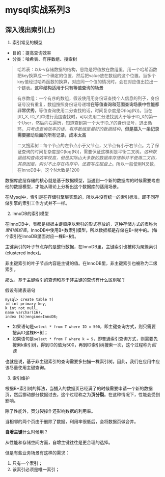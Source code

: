 # mysql实战系列3

## 深入浅出索引(上)

1. 索引常见的模型

* 目的：提高查询效率
* 分类：哈希表、有序数组、搜索树

> 哈希表：以k-v存储数据的结构，思路是将值放在数组里，用一个哈希函数把key换算成一个确定的位置，然后把value放在数组的这个位置。当多个key值经过哈希函数的换算，对应同一个值的情况时，会在对应值出拉出一个链表。**这种结构适用于只有等值查询的场景**
>
> 有序数组：一个有序的数组，假设使用用身份证查找个人信息的列子，身份证号没有重复，数组按照身份证号递增**在等值查询和范围查询场景中性能都非常优秀**，等值查询使用二分查找的话，时间复杂度是O(log(N))。当在[ID_X, ID_Y]中进行范围查找时，可以先用二分法找到大于等于ID_X的第一个User，然后向右遍历，知道查到第一个大于ID_Y的身份证号，退出循环。*只考虑查询效率的话，有序数组是最好的数据结构*，**但是插入一条记录需要挪动后面的所有记录，成本太高**
>
> 二叉搜索树：每个节点的左节点小于父节点，父节点有小于右节点。为了保证查询的时间复杂度是O(log(N))，需要保证这棵树是平衡二叉树。*这种数据结构查询效率较高，但是实际山大多数的数据库存储却并不使用二叉树，其原因是，索引不止存在内存中，还要写在磁盘上*。所以一般使用N叉数，在InnoDB中，这个N大致是1200

数据库底层存储的核心就是基于数据模型，当遇到一个新的数据库的时候需要考虑他的数据模型，才能从理论上分析出这个数据库的适用场景。

在Mysql中，索引是在存储引擎层实现的，所以并没有统一的索引标准，即不同存储引擎的索引工作方式并不一样。

2. InnoDB的索引模型

在InnoDB中，表都是根据主键顺序以索引的形式存放的，这种存储方式的表称为*索引组织表*。InnoDB中使用B+数索引模型，所以数据都是存储在B+树中的。(每个索引在InnoDB里面对应一棵B+树)。

主键索引的叶子节点存的是整行数据，在InnoDB里，主键索引也被称为聚簇索引(clustered index)。

非主键索引的叶子节点内容是主键的值。在InnoDB里，非主键索引也被称为二级索引。

那么，基于主键索引的查询和基于非主键的查询有什么区别呢？

假设有建表语句

```mysql
mysql> create table T(
id int primary key, 
k int not null, 
name varchar(16),
index (k))engine=InnoDB;
```

* 如果语句是`select * from T where ID = 500`，即主键查询方式，则只需要搜索ID这棵B+树；
* 如果语句是`select * from T where k = 5`，即普通索引查询方式，则需要先搜索k索引树，得到ID的值为500，再到ID索引树搜索一次，这个过程称为*回表*

也就是说，基于非主键索引的查询需要多扫描一棵索引树。因此，我们在应用中应该尽量使用主键查询。

3. 索引维护

根据B+索引树的算法，当插入的数据页已经满了的时候需要申请一个新的数据页，然后挪动部分数据过去，这个过程称之为**页分裂**。在这种情况下，性能会受到影响。

除了性能外，页分裂操作还影响数据的利用率。

当相邻的两个页由于删除了数据，利用率很低后，会将数据页做合并。

**自增主键**什么时候用？

从性能和存储空间方面，自增主键往往是更合理的选择。

但是有些业务场景有这样的需求：

1. 只有一个索引；
2. 该索引必须是唯一索引；